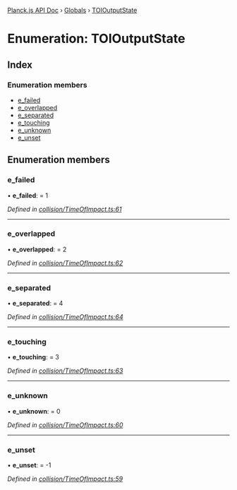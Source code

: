 [Planck.js API Doc](../README.md) › [Globals](../globals.md) › [TOIOutputState](toioutputstate.md)

# Enumeration: TOIOutputState

## Index

### Enumeration members

* [e_failed](toioutputstate.md#e_failed)
* [e_overlapped](toioutputstate.md#e_overlapped)
* [e_separated](toioutputstate.md#e_separated)
* [e_touching](toioutputstate.md#e_touching)
* [e_unknown](toioutputstate.md#e_unknown)
* [e_unset](toioutputstate.md#e_unset)

## Enumeration members

###  e_failed

• **e_failed**: = 1

*Defined in [collision/TimeOfImpact.ts:61](https://github.com/shakiba/planck.js/blob/5b96d95/src/collision/TimeOfImpact.ts#L61)*

___

###  e_overlapped

• **e_overlapped**: = 2

*Defined in [collision/TimeOfImpact.ts:62](https://github.com/shakiba/planck.js/blob/5b96d95/src/collision/TimeOfImpact.ts#L62)*

___

###  e_separated

• **e_separated**: = 4

*Defined in [collision/TimeOfImpact.ts:64](https://github.com/shakiba/planck.js/blob/5b96d95/src/collision/TimeOfImpact.ts#L64)*

___

###  e_touching

• **e_touching**: = 3

*Defined in [collision/TimeOfImpact.ts:63](https://github.com/shakiba/planck.js/blob/5b96d95/src/collision/TimeOfImpact.ts#L63)*

___

###  e_unknown

• **e_unknown**: = 0

*Defined in [collision/TimeOfImpact.ts:60](https://github.com/shakiba/planck.js/blob/5b96d95/src/collision/TimeOfImpact.ts#L60)*

___

###  e_unset

• **e_unset**: = -1

*Defined in [collision/TimeOfImpact.ts:59](https://github.com/shakiba/planck.js/blob/5b96d95/src/collision/TimeOfImpact.ts#L59)*
